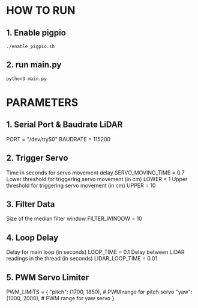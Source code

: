 # HOW TO RUN 
## 1. Enable pigpio
```
./enable_pigpio.sh
```
## 2. run main.py
```
python3 main.py
```
# PARAMETERS
## 1. Serial Port & Baudrate LiDAR
PORT = "/dev/ttyS0"
BAUDRATE = 115200
## 2. Trigger Servo
Time in seconds for servo movement delay
SERVO_MOVING_TIME = 0.7  
Lower threshold for triggering servo movement (in cm)
LOWER = 1 
Upper threshold for triggering servo movement (in cm)
UPPER = 10
## 3. Filter Data
Size of the median filter window
FILTER_WINDOW = 10
## 4. Loop Delay
Delay for main loop (in seconds)
LOOP_TIME = 0.1
Delay between LiDAR readings in the thread (in seconds)
LIDAR_LOOP_TIME = 0.01
## 5. PWM Servo Limiter
PWM_LIMITS = {
    "pitch": (1700, 1850),  # PWM range for pitch servo
    "yaw": (1000, 2000),  # PWM range for yaw servo
}
